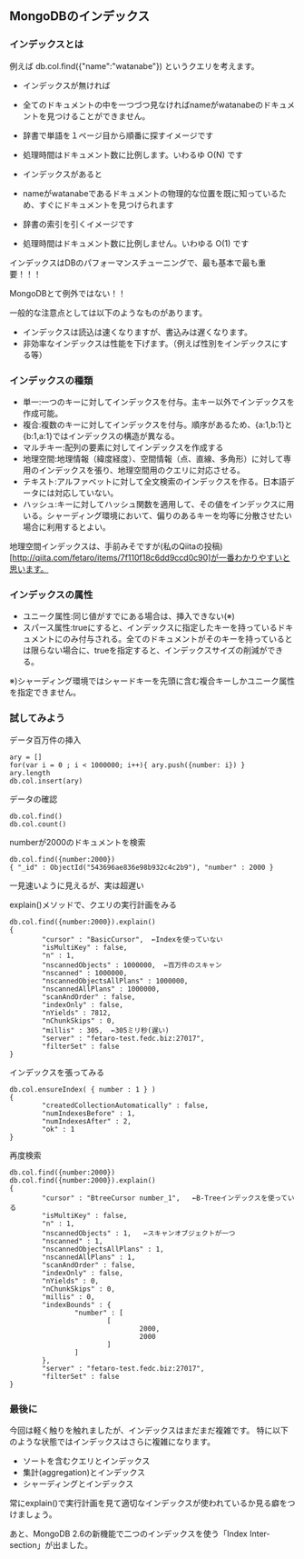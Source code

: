 ## MongoDBのインデックス

### インデックスとは

例えば db.col.find({"name":"watanabe"}) というクエリを考えます。

* インデックスが無ければ
 * 全てのドキュメントの中を一つづつ見なければnameがwatanabeのドキュメントを見つけることができません。
 * 辞書で単語を１ページ目から順番に探すイメージです
 * 処理時間はドキュメント数に比例します。いわるゆ O(N) です 

* インデックスがあると
 * nameがwatanabeであるドキュメントの物理的な位置を既に知っているため、すぐにドキュメントを見つけられます
 * 辞書の索引を引くイメージです
 * 処理時間はドキュメント数に比例しません。いわゆる O(1) です


インデックスはDBのパフォーマンスチューニングで、最も基本で最も重要！！！

MongoDBとて例外ではない！！


一般的な注意点としては以下のようなものがあります。

* インデックスは読込は速くなりますが、書込みは遅くなります。
* 非効率なインデックスは性能を下げます。（例えば性別をインデックスにする等）

### インデックスの種類

* 単一:一つのキーに対してインデックスを付与。主キー以外でインデックスを作成可能。
* 複合:複数のキーに対してインデックスを付与。順序があるため、{a:1,b:1}と{b:1,a:1}ではインデックスの構造が異なる。
* マルチキー:配列の要素に対してインデックスを作成する
* 地理空間:地理情報（緯度経度）、空間情報（点、直線、多角形）に対して専用のインデックスを張り、地理空間用のクエリに対応させる。
* テキスト:アルファベットに対して全文検索のインデックスを作る。日本語データには対応していない。
* ハッシュ:キーに対してハッシュ関数を適用して、その値をインデックスに用いる。シャーディング環境において、偏りのあるキーを均等に分散させたい場合に利用するとよい。

地理空間インデックスは、手前みそですが(私のQiitaの投稿)[http://qiita.com/fetaro/items/7f110f18c6dd9ccd0c90]が一番わかりやすいと思います。

### インデックスの属性

* ユニーク属性:同じ値がすでにある場合は、挿入できない(※)
* スパース属性:trueにすると、インデックスに指定したキーを持っているドキュメントにのみ付与される。全てのドキュメントがそのキーを持っているとは限らない場合に、trueを指定すると、インデックスサイズの削減ができる。

※)シャーディング環境ではシャードキーを先頭に含む複合キーしかユニーク属性を指定できません。


### 試してみよう

データ百万件の挿入

```
ary = [] 
for(var i = 0 ; i < 1000000; i++){ ary.push({number: i}) }
ary.length
db.col.insert(ary)
```

データの確認

```
db.col.find()
db.col.count()
```

numberが2000のドキュメントを検索

```
db.col.find({number:2000})
{ "_id" : ObjectId("543696ae836e98b932c4c2b9"), "number" : 2000 }
```

一見速いように見えるが、実は超遅い

explain()メソッドで、クエリの実行計画をみる

```
db.col.find({number:2000}).explain()
{
        "cursor" : "BasicCursor",  ←Indexを使っていない
        "isMultiKey" : false,
        "n" : 1,
        "nscannedObjects" : 1000000,  ←百万件のスキャン
        "nscanned" : 1000000,
        "nscannedObjectsAllPlans" : 1000000,
        "nscannedAllPlans" : 1000000,
        "scanAndOrder" : false,
        "indexOnly" : false,
        "nYields" : 7812,
        "nChunkSkips" : 0,
        "millis" : 305,  ←305ミリ秒(遅い)
        "server" : "fetaro-test.fedc.biz:27017",
        "filterSet" : false
}
```

インデックスを張ってみる

```
db.col.ensureIndex( { number : 1 } )
{
        "createdCollectionAutomatically" : false,
        "numIndexesBefore" : 1,
        "numIndexesAfter" : 2,
        "ok" : 1
}
```

再度検索

```
db.col.find({number:2000})
db.col.find({number:2000}).explain()
{
        "cursor" : "BtreeCursor number_1",   ←B-Treeインデックスを使っている
        "isMultiKey" : false,
        "n" : 1,
        "nscannedObjects" : 1,   ←スキャンオブジェクトが一つ
        "nscanned" : 1,
        "nscannedObjectsAllPlans" : 1,
        "nscannedAllPlans" : 1,
        "scanAndOrder" : false,
        "indexOnly" : false,
        "nYields" : 0,
        "nChunkSkips" : 0,
        "millis" : 0,
        "indexBounds" : {
                "number" : [
                        [
                                2000,
                                2000
                        ]
                ]
        },
        "server" : "fetaro-test.fedc.biz:27017",
        "filterSet" : false
}
```

### 最後に

今回は軽く触りを触れましたが、インデックスはまだまだ複雑です。
特に以下のような状態ではインデックスはさらに複雑になります。

* ソートを含むクエリとインデックス
* 集計(aggregation)とインデックス
* シャーディングとインデックス

常にexplain()で実行計画を見て適切なインデックスが使われているか見る癖をつけましょう。

あと、MongoDB 2.6の新機能で二つのインデックスを使う「Index Inter-section」が出ました。

